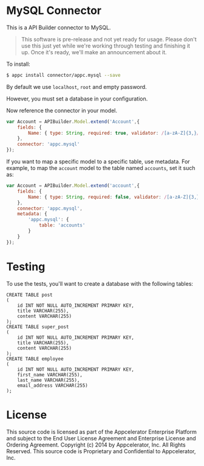 # MySQL Connector

This is a API Builder connector to MySQL.

> This software is pre-release and not yet ready for usage.  Please don't use this just yet while we're working through testing and finishing it up. Once it's ready, we'll make an announcement about it.

To install:

```bash
$ appc install connector/appc.mysql --save
```

By default we use `localhost`, `root` and empty password.

However, you must set a database in your configuration.

Now reference the connector in your model.

```javascript
var Account = APIBuilder.Model.extend('Account',{
	fields: {
		Name: { type: String, required: true, validator: /[a-zA-Z]{3,}/ }
	},
	connector: 'appc.mysql'
});
```

If you want to map a specific model to a specific table, use metadata.  For example, to map the `account` model to the table named `accounts`, set it such as:

```javascript
var Account = APIBuilder.Model.extend('account',{
	fields: {
		Name: { type: String, required: false, validator: /[a-zA-Z]{3,}/ }
	},
	connector: 'appc.mysql',
	metadata: {
		'appc.mysql': {
			table: 'accounts'
		}
	}
});
```

# Testing

To use the tests, you'll want to create a database with the following tables:

```
CREATE TABLE post
(
	id INT NOT NULL AUTO_INCREMENT PRIMARY KEY,
	title VARCHAR(255),
	content VARCHAR(255)
);
CREATE TABLE super_post
(
	id INT NOT NULL AUTO_INCREMENT PRIMARY KEY,
	title VARCHAR(255),
	content VARCHAR(255)
);
CREATE TABLE employee
(
	id INT NOT NULL AUTO_INCREMENT PRIMARY KEY,
	first_name VARCHAR(255),
	last_name VARCHAR(255),
	email_address VARCHAR(255)
);
```

# License

This source code is licensed as part of the Appcelerator Enterprise Platform and subject to the End User License Agreement and Enterprise License and Ordering Agreement. Copyright (c) 2014 by Appcelerator, Inc. All Rights Reserved. This source code is Proprietary and Confidential to Appcelerator, Inc.

